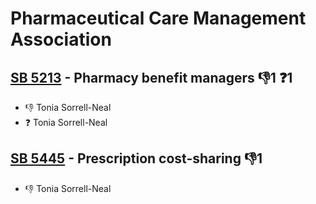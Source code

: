 # Pharmaceutical Care Management Association

## [SB 5213](/bill/2023-24/sb/5213/) - Pharmacy benefit managers  👎1 ❓1
* 👎 Tonia Sorrell-Neal
* ❓ Tonia Sorrell-Neal

## [SB 5445](/bill/2023-24/sb/5445/) - Prescription cost-sharing  👎1 
* 👎 Tonia Sorrell-Neal